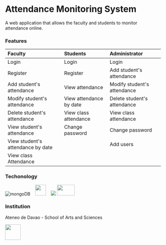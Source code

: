 # Attendance Monitoring System

A web application that allows the faculty and students to monitor attendance online. 

### Features
| Faculty                              | Students                 | Administrator               |
| :------------------------------------ |:------------------------| :---------------------------|
| Login                                | Login                    | Login                       |
| Register                             | Register                 | Add student's attendance    |
| Add student's attendance             | View attendance          | Modify student's attendance |       
| Modify student's attendance          | View attendance by date  | Delete student's attendance |                  
| Delete student's attendance          | View class attendance    | View class attendance       |
| View student's attendance            | Change password          | Change password             |
| View student's attendance by date    |                          | Add users                   |
| View class Attendance                |

### Techonology
<img src="https://user-images.githubusercontent.com/62866585/209067312-97799b7f-ac54-4971-b515-f215ae619352.png" alt="mongoDB"> &nbsp;&nbsp; <img src="https://user-images.githubusercontent.com/62866585/209066449-c090d855-3826-4e09-97f8-c46cb4dd54b4.png" width="35" height="35"> &nbsp;&nbsp; <img src="https://user-images.githubusercontent.com/62866585/209065557-126d5ff3-51ae-4095-99ee-feea5db405fd.png"> <img src="https://user-images.githubusercontent.com/62866585/209069351-72ad136d-955b-4f0a-acfb-96c1d02dc2f2.png" width="57" height="35">

### Institution

Ateneo de Davao - School of Arts and Sciences

<img src="https://user-images.githubusercontent.com/62866585/209071815-6c9f0cf5-dd76-493c-a9b8-84f407ce1452.png" width="50" height="50">

